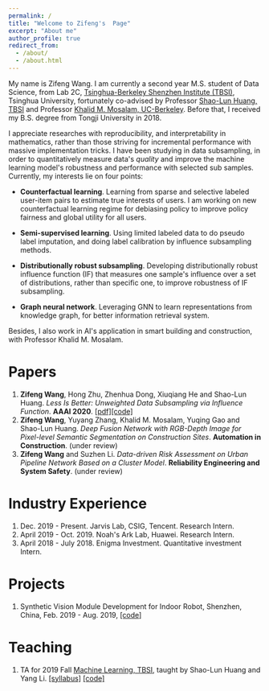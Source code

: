 ```yaml
---
permalink: /
title: "Welcome to Zifeng's  Page"
excerpt: "About me"
author_profile: true
redirect_from: 
  - /about/
  - /about.html
---
```


My name is Zifeng Wang. I am currently a second year M.S. student of Data Science, from Lab 2C, [Tsinghua-Berkeley Shenzhen Institute (TBSI)](https://www.tbsi.edu.cn/en/), Tsinghua University, fortunately co-advised by Professor [Shao-Lun Huang, TBSI](https://www.tbsi.edu.cn/en/index.php?s=/cms/181.html) and Professor [Khalid M. Mosalam, UC-Berkeley](https://www.tbsi.edu.cn/en/index.php?s=/cms/182.html). Before that, I received my B.S. degree from Tongji University in 2018.

I appreciate researches with reproducibility, and interpretability in mathematics, rather than those striving for incremental performance with massive implementation tricks.  I have been studying in data subsampling, in order to quantitatively measure data's *quality* and improve the machine learning model's robustness and performance with selected sub samples. Currently, my interests lie on four points:

- **Counterfactual learning**. Learning from sparse and selective labeled user-item pairs to estimate true interests of users. I am working on new counterfactual learning regime for debiasing policy to improve policy fairness and global utility for all users.

- **Semi-supervised learning**. Using limited labeled data to do pseudo label imputation, and doing label calibration by influence subsampling methods.

- **Distributionally robust subsampling**. Developing distributionally robust influence function (IF) that measures one sample's influence over a set of distributions, rather than specific one, to improve robustness of IF subsampling.

- **Graph neural network**. Leveraging GNN to learn representations from knowledge graph, for better information retrieval system.

Besides, I also work in AI's application in smart building and construction, with Professor Khalid M. Mosalam.

Papers
======
1. **Zifeng Wang**, Hong Zhu, Zhenhua Dong, Xiuqiang He and Shao-Lun Huang. *Less Is Better: Unweighted Data Subsampling via Influence Function*. **AAAI 2020**. [[pdf]](https://arxiv.org/abs/1912.01321)[[code]](https://github.com/RyanWangZf/Influence_Subsampling)
2. **Zifeng Wang**, Yuyang Zhang, Khalid M. Mosalam, Yuqing Gao and Shao-Lun Huang. *Deep Fusion Network with RGB-Depth Image for Pixel-level Semantic Segmentation on Construction Sites*. **Automation in Construction**. (under review)
3. **Zifeng Wang** and Suzhen Li. *Data-driven Risk Assessment on Urban Pipeline Network Based on a Cluster Model*. **Reliability Engineering and System Safety**. (under review)

Industry Experience
======
1. Dec. 2019 - Present. Jarvis Lab, CSIG, Tencent. Research Intern.
2. April 2019 - Oct. 2019. Noah's Ark Lab, Huawei. Research Intern.
3. April 2018 - July 2018. Enigma Investment.  Quantitative investment Intern.

Projects
=====
1. Synthetic Vision Module Development for Indoor Robot, Shenzhen, China, Feb. 2019 - Aug. 2019, [[code]](https://github.com/RyanWangZf/Lab2cRobot-Beta/tree/zifeng)

Teaching
======
1. TA for 2019 Fall [Machine Learning, TBSI](https://www.tbsi.edu.cn/en/index.php?s=/cms/377.html), taught by Shao-Lun Huang and Yang Li. [[syllabus]](http://ryanwangzf.github.io/files/19fall_learning_from_data_syllabus.pdf) [[code]](https://github.com/RyanWangZf/Learning_From_Data_2019_Fall)

